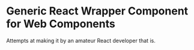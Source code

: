 # Generic React Wrapper Component for Web Components

Attempts at making it by an amateur React developer that is.